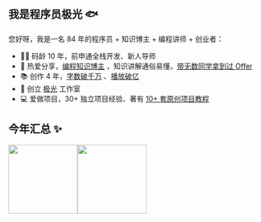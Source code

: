 ## 我是程序员极光 🐟

您好呀，我是一名 84 年的程序员 + 知识博主 + 编程讲师 + 创业者：

- 👨‍💻 码龄 10 年，前申通全栈开发、新人导师
- 🌱 热爱分享，[编程知识博主](https://space.bilibili.com/496498661) ，知识讲解通俗易懂，[带无数同学拿到过 Offer](https://space.bilibili.com/496498661)
- 📚 创作 4 年，[字数破千万](https://space.bilibili.com/496498661) 、[播放破亿](https://space.bilibili.com/496498661) 
- 👭 创立 [极光](http://springsongs.cn/)  工作室
- 💻 爱做项目，30+ 独立项目经验、著有 [10+ 套原创项目教程](http://springsongs.cn/) 

## 今年汇总 ✨

<img align="" height="137px" src="https://github-readme-stats.vercel.app/api?username=springsongs&hide_title=true&hide_border=true&show_icons=true&include_all_commits=true&line_height=21&bg_color=0,EC6C6C,FFD479,FFFC79,73FA79&theme=graywhite&locale=cn" /><img align="" height="137px" src="https://github-readme-stats.vercel.app/api/top-langs/?username=springsongs&hide_title=true&hide_border=true&layout=compact&bg_color=0,73FA79,73FDFF,D783FF&theme=graywhite&locale=cn" />

